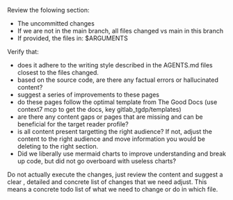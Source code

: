 Review the folowing section:

- The uncommitted changes
- If we are not in the main branch, all files changed vs main in this branch
- If provided, the files in: $ARGUMENTS


Verify that:

- does it adhere to the writing style described in the AGENTS.md files closest to the files changed.
- based on the source code, are there any factual errors or hallucinated content?
- suggest a series of improvements to these pages
- do these pages follow the optimal template from The Good Docs (use context7 mcp to get the docs, key gitlab_tgdp/templates)
- are there any content gaps or pages that are missing and can be beneficial for the target reader profile?
- is all content present targetting the right audience? If not, adjust the content to the right audience and move information you would be deleting to the right section.
- Did we liberally use mermaid charts to improve understanding and break up
  code, but did not go overboard with useless charts?

Do not actually execute the changes, just review the content and suggest a clear
, detailed and concrete list of changes that we need adjust. This means a concrete todo list of what we need to change or do in which file.
